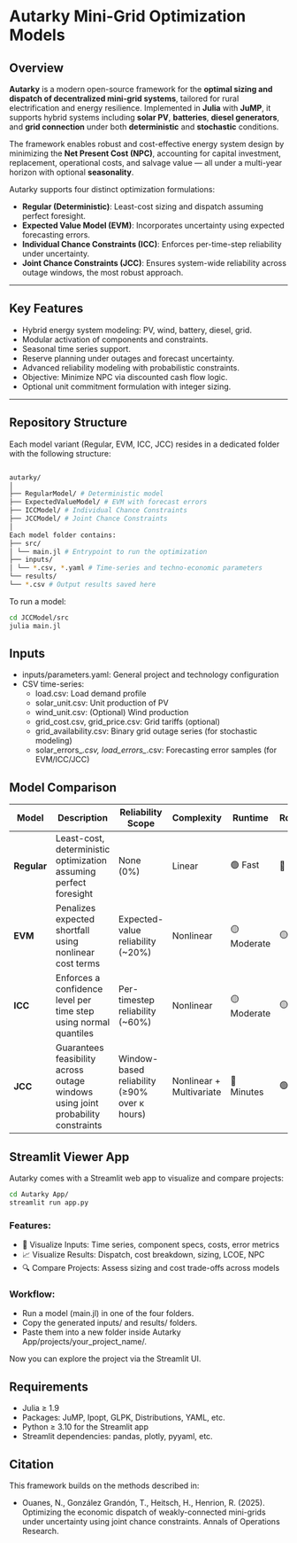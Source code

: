 # Autarky Mini-Grid Optimization Models

## Overview

**Autarky** is a modern open-source framework for the **optimal sizing and dispatch of decentralized mini-grid systems**, tailored for rural electrification and energy resilience. Implemented in **Julia** with **JuMP**, it supports hybrid systems including **solar PV**, **batteries**, **diesel generators**, and **grid connection** under both **deterministic** and **stochastic** conditions.

The framework enables robust and cost-effective energy system design by minimizing the **Net Present Cost (NPC)**, accounting for capital investment, replacement, operational costs, and salvage value — all under a multi-year horizon with optional **seasonality**.

Autarky supports four distinct optimization formulations:

- **Regular (Deterministic)**: Least-cost sizing and dispatch assuming perfect foresight.
- **Expected Value Model (EVM)**: Incorporates uncertainty using expected forecasting errors.
- **Individual Chance Constraints (ICC)**: Enforces per-time-step reliability under uncertainty.
- **Joint Chance Constraints (JCC)**: Ensures system-wide reliability across outage windows, the most robust approach.

---

## Key Features

- Hybrid energy system modeling: PV, wind, battery, diesel, grid.
- Modular activation of components and constraints.
- Seasonal time series support.
- Reserve planning under outages and forecast uncertainty.
- Advanced reliability modeling with probabilistic constraints.
- Objective: Minimize NPC via discounted cash flow logic.
- Optional unit commitment formulation with integer sizing.

---

## Repository Structure

Each model variant (Regular, EVM, ICC, JCC) resides in a dedicated folder with the following structure:

```bash

autarky/
│
├── RegularModel/ # Deterministic model
├── ExpectedValueModel/ # EVM with forecast errors
├── ICCModel/ # Individual Chance Constraints
├── JCCModel/ # Joint Chance Constraints
│
Each model folder contains:
├── src/
│ └── main.jl # Entrypoint to run the optimization
├── inputs/
│ └── *.csv, *.yaml # Time-series and techno-economic parameters
└── results/
└── *.csv # Output results saved here

```

To run a model:

```bash
cd JCCModel/src
julia main.jl
```

## Inputs
- inputs/parameters.yaml: General project and technology configuration
- CSV time-series:
  - load.csv: Load demand profile
  - solar_unit.csv: Unit production of PV
  - wind_unit.csv: (Optional) Wind production
  - grid_cost.csv, grid_price.csv: Grid tariffs (optional)
  - grid_availability.csv: Binary grid outage series (for stochastic modeling)
  - solar_errors_*.csv, load_errors_*.csv: Forecasting error samples (for EVM/ICC/JCC)

## Model Comparison
| **Model**        | **Description**                                                                   | **Reliability Scope**                           | **Complexity**               | **Runtime**         | **Robustness**   |
|------------------|------------------------------------------------------------------------------------|--------------------------------------------------|-------------------------------|-----------------------|-------------------|
| **Regular**      | Least-cost, deterministic optimization assuming perfect foresight                | None (0%)                                       | Linear                        | 🟢 Fast              | 🔴 Low           |
| **EVM**          | Penalizes expected shortfall using nonlinear cost terms                          | Expected-value reliability (~20%)               | Nonlinear                     | 🟡 Moderate          | 🟡 Medium        |
| **ICC**          | Enforces a confidence level per time step using normal quantiles                 | Per-timestep reliability (~60%)                 | Nonlinear                     | 🟡 Moderate          | 🟡 Medium        |
| **JCC**          | Guarantees feasibility across outage windows using joint probability constraints | Window-based reliability (≥90% over κ hours)    | Nonlinear + Multivariate      | 🔴 Minutes     | 🟢 High          |


## Streamlit Viewer App
Autarky comes with a Streamlit web app to visualize and compare projects:

```bash
cd Autarky App/
streamlit run app.py
```

### Features:
- 📂 Visualize Inputs: Time series, component specs, costs, error metrics
- 📈 Visualize Results: Dispatch, cost breakdown, sizing, LCOE, NPC
- 🔍 Compare Projects: Assess sizing and cost trade-offs across models

### Workflow:

- Run a model (main.jl) in one of the four folders.
- Copy the generated inputs/ and results/ folders.
- Paste them into a new folder inside Autarky App/projects/your_project_name/.

Now you can explore the project via the Streamlit UI.

## Requirements
- Julia ≥ 1.9
- Packages: JuMP, Ipopt, GLPK, Distributions, YAML, etc.
- Python ≥ 3.10 for the Streamlit app
- Streamlit dependencies: pandas, plotly, pyyaml, etc.

## Citation
This framework builds on the methods described in:
- Ouanes, N., González Grandón, T., Heitsch, H., Henrion, R. (2025). Optimizing the economic dispatch of weakly-connected mini-grids under uncertainty using joint chance constraints. Annals of Operations Research.